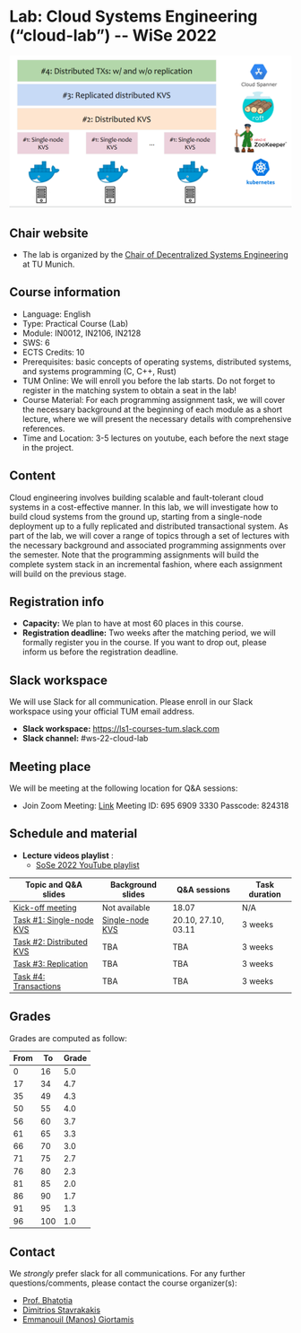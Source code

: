 # Lab: Cloud Systems Engineering  (“cloud-lab”) -- WiSe 2022

![Cloud lab architecture](cloud_lab.png)

## Chair website

- The lab is organized by the [Chair of Decentralized Systems
  Engineering](https://dse.in.tum.de/) at TU Munich.

## Course information

- Language: English
- Type: Practical Course (Lab)
- Module: IN0012, IN2106, IN2128
- SWS: 6
- ECTS Credits: 10
- Prerequisites: basic concepts of operating systems, distributed systems, 
  and systems programming (C, C++, Rust)
- TUM Online: We will enroll you before the lab starts. Do not forget to
  register in the matching system to obtain a seat in the lab!
- Course Material: For each programming assignment task, we will cover the
  necessary background at the beginning of each module as a short lecture,
  where we will present the necessary details with comprehensive references.
- Time and Location: 3-5 lectures on youtube, each before the next stage in the
  project.

## Content

Cloud engineering involves building scalable and fault-tolerant cloud systems
in a  cost-effective manner. In this lab, we will investigate how to build
cloud systems from the ground up, starting from a single-node deployment up to
a fully replicated and distributed transactional system.  As part of the lab,
we will cover a range of topics through a set of lectures with the necessary
background and associated programming assignments over the semester. Note that
the programming assignments will build the complete system stack in an
incremental fashion, where each assignment will build on the previous stage.

## Registration info

- **Capacity:** We plan to have at most 60 places in this course.
- **Registration deadline:** Two weeks after the matching period, we will
  formally register you in the course. If you want to drop out, please inform
  us before the registration deadline.  

## Slack workspace

We will use Slack for all communication. Please enroll in our Slack workspace
using your official TUM email address.

- **Slack workspace:** https://ls1-courses-tum.slack.com
- **Slack channel:** #ws-22-cloud-lab

## Meeting place

We will be meeting at the following location for Q&A sessions:

- Join Zoom Meeting: [Link](https://tum-conf.zoom.us/j/69569093330)
  Meeting ID: 695 6909 3330 Passcode: 824318

## Schedule and material

- **Lecture videos playlist** :
  - [SoSe 2022 YouTube playlist](https://www.youtube.com/watch?v=JPUf37_hB5g&list=PLfKm1-FQibbAKAx6fji1YE6eKsd79RrP-)

| Topic and Q&A slides                                                 | Background slides                                                   |Q&A sessions        | Task duration |
|----------------------------------------------------------------------|---------------------------------------------------------------------|--------------------|---------------|
| [Kick-off meeting](docs/WS-22/kick-off.pdf)                          | Not available                                                       |18.07               | N/A           |
| [Task #1: Single-node KVS](docs/WS-22/task-1-rocksDB.pdf)            | [Single-node KVS](docs/WS-22/task-1-Background_Single-node_KVS.pdf) |20.10, 27.10, 03.11 | 3 weeks       |
| [Task #2: Distributed KVS](docs/WS-22/task-2-sharding.pdf)           | TBA                                                                 |TBA                 | 3 weeks       |
| [Task #3: Replication](docs/WS-22/task-3-replication.pdf)            | TBA                                                                 |TBA                 | 3 weeks       |
| [Task #4: Transactions](docs/WS-22/task-4-transactions.pdf)          | TBA                                                                 |TBA                 | 3 weeks       |

## Grades

Grades are computed as follow:

| From | To  | Grade |
|------|-----|-------|
| 0    |  16 | 5.0   |
| 17   |  34 | 4.7   |
| 35   |  49 | 4.3   |
| 50   |  55 | 4.0   |
| 56   |  60 | 3.7   |
| 61   |  65 | 3.3   |
| 66   |  70 | 3.0   |
| 71   |  75 | 2.7   |
| 76   |  80 | 2.3   |
| 81   |  85 | 2.0   |
| 86   |  90 | 1.7   |
| 91   |  95 | 1.3   |
| 96   | 100 | 1.0   |

## Contact

We *strongly* prefer slack for all communications. For any further
questions/comments, please contact the course organizer(s):
  - [Prof. Bhatotia](https://dse.in.tum.de/bhatotia/)
  - [Dimitrios Stavrakakis](https://dimstav23.github.io/)
  - [Emmanouil (Manos) Giortamis](https://dse.in.tum.de/manos-giortamis/)